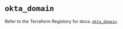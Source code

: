 # `okta_domain`

Refer to the Terraform Registory for docs: [`okta_domain`](https://registry.terraform.io/providers/okta/okta/4.4.3/docs/resources/domain).
